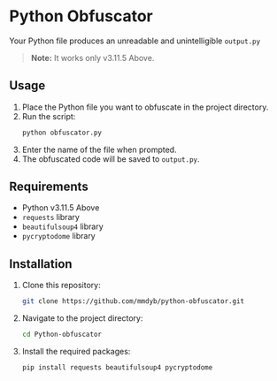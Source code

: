 # Python Obfuscator

Your Python file produces an unreadable and unintelligible `output.py`

> **Note:** It works only v3.11.5 Above.

## Usage

1. Place the Python file you want to obfuscate in the project directory.
2. Run the script:
    ```sh
    python obfuscator.py
    ```
3. Enter the name of the file when prompted.
4. The obfuscated code will be saved to `output.py`.

## Requirements

- Python v3.11.5 Above
- `requests` library
- `beautifulsoup4` library
- `pycryptodome` library

## Installation

1. Clone this repository:
    ```sh
    git clone https://github.com/mmdyb/python-obfuscator.git
    ```
2. Navigate to the project directory:
    ```sh
    cd Python-obfuscator
    ```
3. Install the required packages:
    ```sh
    pip install requests beautifulsoup4 pycryptodome
    ```
